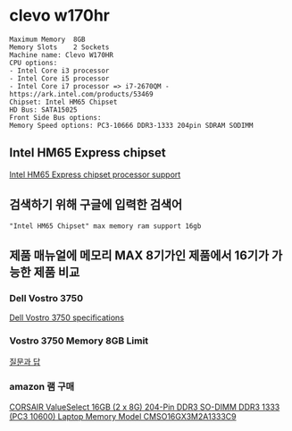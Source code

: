 # clevo w170hr
```
Maximum Memory	8GB
Memory Slots	2 Sockets
Machine name: Clevo W170HR 
CPU options:
- Intel Core i3 processor
- Intel Core i5 processor
- Intel Core i7 processor => i7-2670QM - https://ark.intel.com/products/53469
Chipset: Intel HM65 Chipset
HD Bus: SATA15025
Front Side Bus options:
Memory Speed options: PC3-10666 DDR3-1333 204pin SDRAM SODIMM
```

## Intel HM65 Express chipset
[Intel HM65 Express chipset processor support](http://www.cpu-upgrade.com/mb-Intel_(chipsets)/HM65_Express.html)

## 검색하기 위해 구글에 입력한 검색어
```
"Intel HM65 Chipset" max memory ram support 16gb
```

## 제품 매뉴얼에 메모리 MAX 8기가인 제품에서 16기가 가능한 제품 비교

### Dell Vostro 3750
[Dell Vostro 3750 specifications](https://us.hardware.info/product/128953/dell-vostro-3750/specifications)

### Vostro 3750 Memory 8GB Limit
[질문과 답](https://www.dell.com/community/Laptops-General-Read-Only/Vostro-3750-Memory-8GB-Limit/td-p/3790140)

### amazon 램 구매
[CORSAIR ValueSelect 16GB (2 x 8G) 204-Pin DDR3 SO-DIMM DDR3 1333 (PC3 10600) Laptop Memory Model CMSO16GX3M2A1333C9](https://www.amazon.com/dp/B006DI9PG8/ref=psdc_172500_t3_B07L62HGYX)
